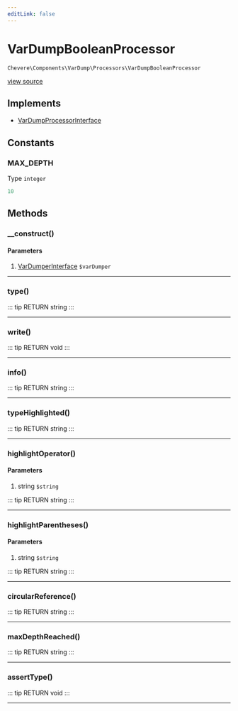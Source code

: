 ```yaml
---
editLink: false
---
```


# VarDumpBooleanProcessor

`Chevere\Components\VarDump\Processors\VarDumpBooleanProcessor`

[view source](https://github.com/chevere/chevere/blob/master/src/Chevere/Components/VarDump/Processors/VarDumpBooleanProcessor.php)

## Implements

- [VarDumpProcessorInterface](../../../Interfaces/VarDump/VarDumpProcessorInterface.md)

## Constants

### MAX_DEPTH

Type `integer`

```php
10
```

## Methods

### __construct()

#### Parameters

1. [VarDumperInterface](../../../Interfaces/VarDump/VarDumperInterface.md) `$varDumper`

---

### type()

::: tip RETURN
string
:::

---

### write()

::: tip RETURN
void
:::

---

### info()

::: tip RETURN
string
:::

---

### typeHighlighted()

::: tip RETURN
string
:::

---

### highlightOperator()

#### Parameters

1. string `$string`

::: tip RETURN
string
:::

---

### highlightParentheses()

#### Parameters

1. string `$string`

::: tip RETURN
string
:::

---

### circularReference()

::: tip RETURN
string
:::

---

### maxDepthReached()

::: tip RETURN
string
:::

---

### assertType()

::: tip RETURN
void
:::

---
